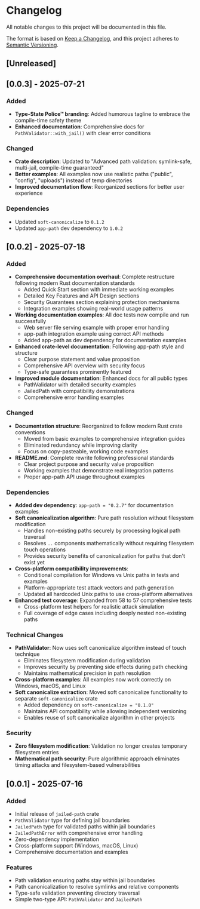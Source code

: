 # Changelog

All notable changes to this project will be documented in this file.

The format is based on [Keep a Changelog](https://keepachangelog.com/en/1.0.0/),
and this project adheres to [Semantic Versioning](https://semver.org/spec/v2.0.0.html).

## [Unreleased]

## [0.0.3] - 2025-07-21

### Added
- **Type-State Police™ branding**: Added humorous tagline to embrace the compile-time safety theme
- **Enhanced documentation**: Comprehensive docs for `PathValidator::with_jail()` with clear error conditions

### Changed
- **Crate description**: Updated to "Advanced path validation: symlink-safe, multi-jail, compile-time guaranteed"
- **Better examples**: All examples now use realistic paths ("public", "config", "uploads") instead of temp directories
- **Improved documentation flow**: Reorganized sections for better user experience

### Dependencies
- Updated `soft-canonicalize` to `0.1.2`
- Updated `app-path` dev dependency to `1.0.2`

## [0.0.2] - 2025-07-18

### Added
- **Comprehensive documentation overhaul**: Complete restructure following modern Rust documentation standards
  - Added Quick Start section with immediate working examples
  - Detailed Key Features and API Design sections
  - Security Guarantees section explaining protection mechanisms
  - Integration examples showing real-world usage patterns
- **Working documentation examples**: All doc tests now compile and run successfully
  - Web server file serving example with proper error handling
  - app-path integration example using correct API methods
  - Added app-path as dev dependency for documentation examples
- **Enhanced crate-level documentation**: Following app-path style and structure
  - Clear purpose statement and value proposition
  - Comprehensive API overview with security focus
  - Type-safe guarantees prominently featured
- **Improved module documentation**: Enhanced docs for all public types
  - PathValidator with detailed security examples
  - JailedPath with compatibility demonstrations
  - Comprehensive error handling examples

### Changed
- **Documentation structure**: Reorganized to follow modern Rust crate conventions
  - Moved from basic examples to comprehensive integration guides
  - Eliminated redundancy while improving clarity
  - Focus on copy-pasteable, working code examples
- **README.md**: Complete rewrite following professional standards
  - Clear project purpose and security value proposition
  - Working examples that demonstrate real integration patterns
  - Proper app-path API usage throughout examples

### Dependencies
- **Added dev dependency**: `app-path = "0.2.7"` for documentation examples
- **Soft canonicalization algorithm**: Pure path resolution without filesystem modification
  - Handles non-existing paths securely by processing logical path traversal
  - Resolves `..` components mathematically without requiring filesystem touch operations
  - Provides security benefits of canonicalization for paths that don't exist yet
- **Cross-platform compatibility improvements**:
  - Conditional compilation for Windows vs Unix paths in tests and examples
  - Platform-appropriate test attack vectors and path generation
  - Updated all hardcoded Unix paths to use cross-platform alternatives
- **Enhanced test coverage**: Expanded from 58 to 57 comprehensive tests
  - Cross-platform test helpers for realistic attack simulation
  - Full coverage of edge cases including deeply nested non-existing paths

### Technical Changes
- **PathValidator**: Now uses soft canonicalize algorithm instead of touch technique
  - Eliminates filesystem modification during validation
  - Improves security by preventing side effects during path checking
  - Maintains mathematical precision in path resolution
- **Cross-platform examples**: All examples now work correctly on Windows, macOS, and Linux
- **Soft canonicalize extraction**: Moved soft canonicalize functionality to separate `soft-canonicalize` crate
  - Added dependency on `soft-canonicalize = "0.1.0"`
  - Maintains API compatibility while allowing independent versioning
  - Enables reuse of soft canonicalize algorithm in other projects

### Security
- **Zero filesystem modification**: Validation no longer creates temporary filesystem entries
- **Mathematical path security**: Pure algorithmic approach eliminates timing attacks and filesystem-based vulnerabilities

## [0.0.1] - 2025-07-16

### Added
- Initial release of `jailed-path` crate
- `PathValidator` type for defining jail boundaries
- `JailedPath` type for validated paths within jail boundaries
- `JailedPathError` with comprehensive error handling
- Zero-dependency implementation
- Cross-platform support (Windows, macOS, Linux)
- Comprehensive documentation and examples

### Features
- Path validation ensuring paths stay within jail boundaries
- Path canonicalization to resolve symlinks and relative components
- Type-safe validation preventing directory traversal
- Simple two-type API: `PathValidator` and `JailedPath`
